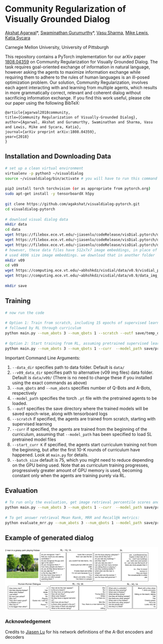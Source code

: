 # Community Regularization of Visually Grounded Dialog

[Akshat Agarwal](https://agakshat.github.io)\*, [Swaminathan Gurumurthy](https://github.com/swami1995)\*, [Vasu Sharma](https://vasusharma.github.io), [Mike Lewis](http://www.pitt.edu/~cmlewis/), [Katia Sycara](http://www.cs.cmu.edu/~sycara/)

Carnegie Mellon University, University of Pittsburgh

This repository contains a PyTorch implementation for our arXiv paper [1808.04359](https://arxiv.org/abs/1808.04359) on Community Regularization for Visually Grounded Dialog. The task requires goal-oriented exchange of information in natural language, however asking the agents to maximize information exchange while requiring them to adhere to the rules of human languages is an ill-posed optimization problem. Our solution, Community Regularization, involves each agent interacting with and learning from multiple agents, which results in more grammatically correct, relevant and coherent dialog without sacrificing information exchange. If you find this work useful, please cite our paper using the following BibTeX:

    @article{agarwal2018community,
    title={Community Regularization of Visually-Grounded Dialog},
    author={Agarwal, Akshat and Gurumurthy, Swaminathan and Sharma, Vasu and Lewis, Mike and Sycara, Katia},
    journal={arXiv preprint arXiv:1808.04359},
    year={2018}
    }

## Installation and Downloading Data

```bash
# set up a clean virtual environment
virtualenv -p python3 ~/visualdialog
source ~/visualdialog/bin/activate # you will have to run this command in every new terminal, alternatively add macro to your .bashrc

pip3 install torch torchvision (or as appropriate from pytorch.org)
sudo apt-get install -y tensorboardX h5py 

git clone https://github.com/agakshat/visualdialog-pytorch.git
cd visualdialog-pytorch

# download visual dialog data
mkdir data
cd data
wget https://filebox.ece.vt.edu/~jiasenlu/codeRelease/visDial.pytorch/data/vdl_img_vgg.h5
wget https://filebox.ece.vt.edu/~jiasenlu/codeRelease/visDial.pytorch/data/visdial_data.h5
wget https://filebox.ece.vt.edu/~jiasenlu/codeRelease/visDial.pytorch/data/visdial_params.json
# however, these data files have 512x7x7 image embeddings, in place of which we 
# used 4096 size image embeddings. we download that in another folder
mkdir v09
cd v09
wget https://computing.ece.vt.edu/~abhshkdz/visdial/data/v0.9/visdial_params.json
wget https://computing.ece.vt.edu/~abhshkdz/visdial/data/v0.9/data_img_vgg16_pool5.h5

mkdir save
```

## Training

```bash
# now run the code

# Option 1: Train from scratch, including 15 epochs of supervised learning
# followed by RL through curriculum
python main.py --num_abots 3 --num_qbots 1 --scratch --outf save/temp_dir

# Option 2: Start training from RL, assuming pretrained supervised learning agents
python main.py --num_abots 3 --num_qbots 1 --curr  --model_path save/pretrained_SL.pth --outf save/temp_dir
```
Important Command Line Arguments:
1. `--data_dir` specifies path to data folder. Default is `data/`
2. `--v09_data_dir` specifies path to alternative (v09 img files) data folder. Default is `data/v09/`
(There is no need to change these if you installed using the exact commands as above)
3. `--num_qbots` and `--num_abots` specifies number of Q-Bots and A-Bots, respectively
4. `--model_path` specifies the torch `.pt` file with the pretrained agents to be loaded. 
5. `--outf` specifies the save directory where the trained models will be saved epoch-wise, along with tensorboard logs
6. `--scratch` if specified, the agents are trained from scratch, starting with supervised learning
7. `--curr` if specified, the agents are trained from the beginning of the curriculum, assuming that `--model_path` has been specified to load SL pretrained model files
8. `--start_curr K` if specified, the agents start curriculum training not from the beginning, but after the first 10-K rounds of curriculum have happened. Look at `main.py` for details.
9. `--batch_size` default is 75, which you might need to reduce depending on the GPU being used. Note that as curriculum training progresses, progressively greater amount of GPU memory is used, becoming constant only when the agents are training purely via RL.

## Evaluation
```bash
# To run only the evaluation, get image retrieval percentile scores and/or view generated dialog:
python main.py --num_abots 3 --num_qbots 1 --curr  --model_path save/pretrained_SL.pth --outf save/temp_dir --eval 1

# To get answer retrieval Mean Rank, MRR and Recall@k metrics:
python evaluate_mrr.py --num_abots 3 --num_qbots 1 --model_path save/pretrained_model_file.pth
```

## Example of generated dialog
![ex](ex.png)

### Acknowledgement
Credits to [Jiasen Lu](https://github.com/jiasenlu/visDial.pytorch) for his network definitions of the A-Bot encoders and decoders
